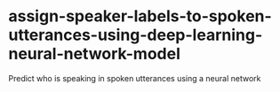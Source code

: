 # assign-speaker-labels-to-spoken-utterances-using-deep-learning-neural-network-model
Predict who is speaking in spoken utterances using a neural network 
